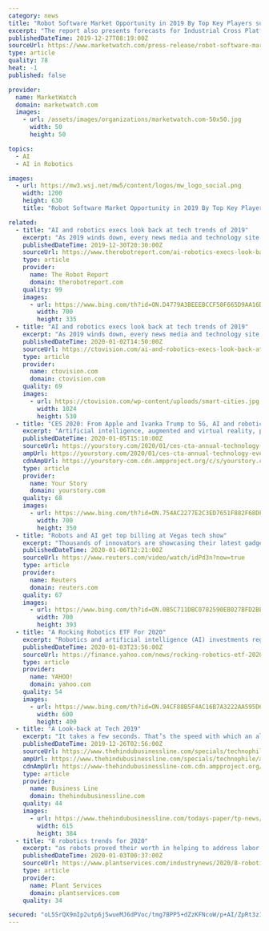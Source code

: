 ```yaml
---
category: news
title: "Robot Software Market Opportunity in 2019 By Top Key Players such as urhat Robotics, H2O.ai, IBM, Liquid Robotics"
excerpt: "The report also presents forecasts for Industrial Cross Platform and Mobile Advertising investments from 2019 till 2025. Robot Software is an Artificial Intelligence (AI) system used to perform the autonomous task. It is basically a set of the coded system which executes the given commands. Any type of system which incorporates AI is might be ..."
publishedDateTime: 2019-12-27T08:19:00Z
sourceUrl: https://www.marketwatch.com/press-release/robot-software-market-opportunity-in-2019-by-top-key-players-such-as-urhat-robotics-h2oai-ibm-liquid-robotics-2019-12-27?mod=mw_quote_news
type: article
quality: 78
heat: -1
published: false

provider:
  name: MarketWatch
  domain: marketwatch.com
  images:
    - url: /assets/images/organizations/marketwatch.com-50x50.jpg
      width: 50
      height: 50

topics:
  - AI
  - AI in Robotics

images:
  - url: https://mw3.wsj.net/mw5/content/logos/mw_logo_social.png
    width: 1200
    height: 630
    title: "Robot Software Market Opportunity in 2019 By Top Key Players such as urhat Robotics, H2O.ai, IBM, Liquid Robotics"

related:
  - title: "AI and robotics execs look back at tech trends of 2019"
    excerpt: "As 2019 winds down, every news media and technology site is pausing to reflect on the biggest trends of the past year. Some aspects of robotics and artificial intelligence are advancing rapidly; others, not so much. What should AI and robotics developers recall as they prepare for a new year? The Robot Report spoke with the following leaders ..."
    publishedDateTime: 2019-12-30T20:30:00Z
    sourceUrl: https://www.therobotreport.com/ai-robotics-execs-look-back-tech-trends-2019/
    type: article
    provider:
      name: The Robot Report
      domain: therobotreport.com
    quality: 99
    images:
      - url: https://www.bing.com/th?id=ON.D4779A3BEEEBCCF50F665D9AA16D169A
        width: 700
        height: 335
  - title: "AI and robotics execs look back at tech trends of 2019"
    excerpt: "As 2019 winds down, every news media and technology site is pausing to reflect on the biggest trends of the past year. Some aspects of robotics and artificial intelligence are advancing rapidly; others, not so much. What should AI and robotics developers recall as they prepare for a new year? Sudhir Jha, senior vice president and head of ..."
    publishedDateTime: 2020-01-02T14:50:00Z
    sourceUrl: https://ctovision.com/ai-and-robotics-execs-look-back-at-tech-trends-of-2019/
    type: article
    provider:
      name: ctovision.com
      domain: ctovision.com
    quality: 69
    images:
      - url: https://ctovision.com/wp-content/uploads/smart-cities.jpg
        width: 1024
        height: 530
  - title: "CES 2020: From Apple and Ivanka Trump to 5G, AI and robotics – here's what’s in store at the annual tech bonanza"
    excerpt: "Artificial intelligence, augmented and virtual reality, privacy, foldable tech, 5G, robotics, smart cities and smart car, home, and health products, 8K TVs, drones, wearables, and health and wellness tech – you name it and all the latest buzzwords in technology are expected to dominate this year’s expo. “Companies across every major ..."
    publishedDateTime: 2020-01-05T15:10:00Z
    sourceUrl: https://yourstory.com/2020/01/ces-cta-annual-technology-event-preview-apple-ivanka-trump
    ampUrl: https://yourstory.com/2020/01/ces-cta-annual-technology-event-preview-apple-ivanka-trump/amp
    cdnAmpUrl: https://yourstory-com.cdn.ampproject.org/c/s/yourstory.com/2020/01/ces-cta-annual-technology-event-preview-apple-ivanka-trump/amp
    type: article
    provider:
      name: Your Story
      domain: yourstory.com
    quality: 68
    images:
      - url: https://www.bing.com/th?id=ON.754AC2277E2C3ED7651F882F68DF09B5
        width: 700
        height: 350
  - title: "Robots and AI get top billing at Vegas tech show"
    excerpt: "Thousands of innovators are showcasing their latest gadgets, apps and cutting-edge products at the CES consumer electronics show in Las Vegas. AI and 5G are two of the show's big themes for 2020."
    publishedDateTime: 2020-01-06T12:21:00Z
    sourceUrl: https://www.reuters.com/video/watch/idPd3n?now=true
    type: article
    provider:
      name: Reuters
      domain: reuters.com
    quality: 67
    images:
      - url: https://www.bing.com/th?id=ON.0B5C711DBC0782590EB027BFD2BE7A39
        width: 700
        height: 393
  - title: "A Rocking Robotics ETF For 2020"
    excerpt: "Robotics and artificial intelligence (AI) investments regained their leadership roles in 2019. Just look at the Indxx Global Robotics and Artificial Intelligence Thematic Index, which gained almost 32% last year. Data points augur well for continued bullishness in these segments in 2020. What Happened Tactical traders looking to take advantage ..."
    publishedDateTime: 2020-01-03T23:56:00Z
    sourceUrl: https://finance.yahoo.com/news/rocking-robotics-etf-2020-193325661.html
    type: article
    provider:
      name: YAHOO!
      domain: yahoo.com
    quality: 54
    images:
      - url: https://www.bing.com/th?id=ON.94CF88B5F4AC16B7A3222AA595D643C1
        width: 600
        height: 400
  - title: "A Look-back at Tech 2019"
    excerpt: "It takes a few seconds. That’s the speed with which an algorithm can pick one sound pattern from among millions and serve it up to you. With the same speed if not faster, AI and Natural Language Processing have shown how they can combine to translate languages to become almost real-time. Translators are right to worry about their jobs."
    publishedDateTime: 2019-12-26T02:56:00Z
    sourceUrl: https://www.thehindubusinessline.com/specials/technophile/a-look-back-at-tech-2019/article30396927.ece
    ampUrl: https://www.thehindubusinessline.com/specials/technophile/a-look-back-at-tech-2019/article30396927.ece/amp/
    cdnAmpUrl: https://www-thehindubusinessline-com.cdn.ampproject.org/c/s/www.thehindubusinessline.com/specials/technophile/a-look-back-at-tech-2019/article30396927.ece/amp/
    type: article
    provider:
      name: Business Line
      domain: thehindubusinessline.com
    quality: 44
    images:
      - url: https://www.thehindubusinessline.com/todays-paper/tp-news/rjbz9r/article29782763.ece/ALTERNATES/LANDSCAPE_615/bl2423bmtktOGJB6KAEDL3jpgjpg
        width: 615
        height: 384
  - title: "8 robotics trends for 2020"
    excerpt: "as robots proved their worth in helping to address labor shortages and take on dangerous tasks. But even within the traditional fields, advances in artificial intelligence and software helped robots perform new tasks, working alongside human workers more collaboratively than before. Now that the calendar has turned to a new year, we look ahead ..."
    publishedDateTime: 2020-01-03T00:37:00Z
    sourceUrl: https://www.plantservices.com/industrynews/2020/8-robotics-trends-for-2020/
    type: article
    provider:
      name: Plant Services
      domain: plantservices.com
    quality: 34

secured: "oL5SrQX9mIp2utp6j5wueMJ6dPVoc/tmg7BPP5+dZzKFNcoW/p+AI/ZpRt3z1lPZ8Z4Y2YhTG6aizY8w6CrxI6GnyYRQ62SWiI7/qKs9Pm+LChQwpcuN9qXehDuwAs9B0rqh3Mjm3xplXVBAvfjGrk7/Vz3I6kpUAFPEW+HPjHpkyCN1fslGmzFSAjyRvXura3ZBL+vG0r3pPIDy6XiB9/UWjEkGg49tedwzu2bqeyEo3h81Fa7N1E3m3dVgq22/SSTn92LGnrDUzCRJfdAnjg==;EfuUj5MxRLUs8f7J/VE7TQ=="
---
```


